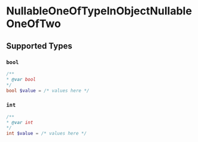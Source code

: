 # NullableOneOfTypeInObjectNullableOneOfTwo


## Supported Types

### `bool`

```php
/**
* @var bool
*/
bool $value = /* values here */
```

### `int`

```php
/**
* @var int
*/
int $value = /* values here */
```

